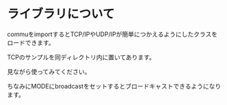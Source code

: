 # ライブラリについて
commuをimportするとTCP/IPやUDP/IPが簡単につかえるようにしたクラスをロードできます。

TCPのサンプルを同ディレクトリ内に置いてあります。

見ながら使ってみてください。

ちなみにMODEにbroadcastをセットするとブロードキャストできるようになります。